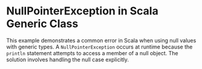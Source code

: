 # NullPointerException in Scala Generic Class
This example demonstrates a common error in Scala when using null values with generic types.  A `NullPointerException` occurs at runtime because the `println` statement attempts to access a member of a null object. The solution involves handling the null case explicitly.